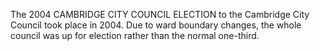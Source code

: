 The 2004 CAMBRIDGE CITY COUNCIL ELECTION to the Cambridge City Council took place in 2004. Due to ward boundary changes, the whole council was up for election rather than the normal one-third.
